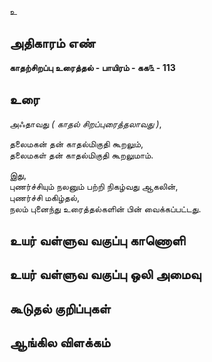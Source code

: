 உ


## அதிகாரம் எண்

**காதற்சிறப்பு உரைத்தல் - பாயிரம் - கக௩ - 113**

## உரை

அஃதாவது _( காதல் சிறப்புரைத்தலாவது )_,  

தலைமகன் தன் காதல்மிகுதி கூறலும்,  
தலைமகள் தன் காதல்மிகுதி கூறலுமாம்.  

இது,  
புணர்ச்சியும் நலனும் பற்றி நிகழ்வது ஆகலின்,  
புணர்ச்சி மகிழ்தல்,  
நலம் புனைந்து உரைத்தல்களின் பின் வைக்கப்பட்டது.  

## உயர் வள்ளுவ வகுப்பு காணொளி


## உயர் வள்ளுவ வகுப்பு ஒலி அமைவு 


## கூடுதல் குறிப்புகள்


## ஆங்கில விளக்கம்


